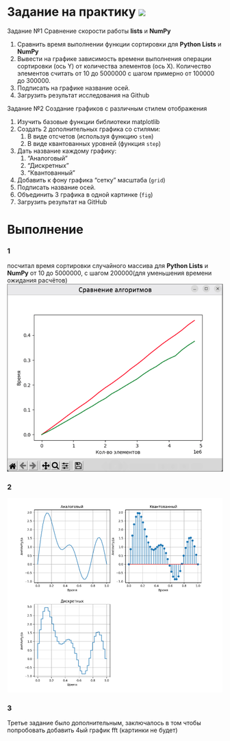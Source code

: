 # Задание на практику ![](https://img.shields.io/badge/Done-green.svg)

Задание №1 Сравнение скорости работы **lists** и **NumPy**

1. Сравнить время выполнении функции сортировки для **Python Lists** и **NumPy**
2. Вывести на графике зависимость времени выполнения операции сортировки (ось Y) от количества элементов (ось X). Количество элементов считать от 10 до 5000000 c шагом примерно от 100000 до 300000. 
3. Подписать на графике название осей.
4. Загрузить результат исследования на Github

Задание №2 Создание графиков с различным стилем отображения

1. Изучить базовые функции библиотеки matplotlib
2. Создать 2 дополнительных графика со стилями:
    1. В виде отсчетов (используя функцию `stem`)
    2. В виде квантованных уровней (функция `step`)
3. Дать название каждому графику:
    1. “Аналоговый”
    2. “Дискретных”
    3. “Квантованный”
4. Добавить к фону графика “сетку” масштаба (`grid`)
5. Подписать название осей.
6. Объединить 3 графика в одной картинке (`fig`)
7. Загрузить результат на GitHub

# Выполнение
### 1
посчитал время сортировки случайного массива для **Python Lists** и **NumPy**
от 10 до 5000000, с шагом 200000(для уменьшения времени ожидания расчётов)
![plot](./срав_алг.png)


### 2
![plot](./3_графика.png)

### 3
Третье задание было дополнительным, заключалось в том чтобы попробовать добавить 4ый график fft
(картинки не будет)